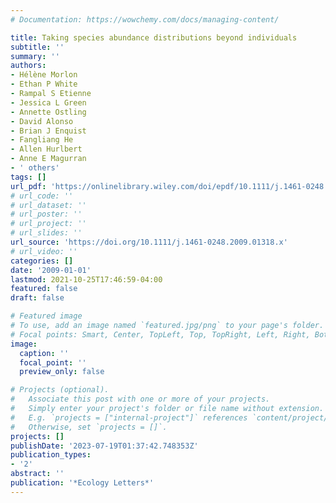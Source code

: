 ```yaml
---
# Documentation: https://wowchemy.com/docs/managing-content/

title: Taking species abundance distributions beyond individuals
subtitle: ''
summary: ''
authors:
- Hélène Morlon
- Ethan P White
- Rampal S Etienne
- Jessica L Green
- Annette Ostling
- David Alonso
- Brian J Enquist
- Fangliang He
- Allen Hurlbert
- Anne E Magurran
- ' others'
tags: []
url_pdf: 'https://onlinelibrary.wiley.com/doi/epdf/10.1111/j.1461-0248.2009.01318.x'
# url_code: ''
# url_dataset: ''
# url_poster: ''
# url_project: ''
# url_slides: ''
url_source: 'https://doi.org/10.1111/j.1461-0248.2009.01318.x'
# url_video: ''
categories: []
date: '2009-01-01'
lastmod: 2021-10-25T17:46:59-04:00
featured: false
draft: false

# Featured image
# To use, add an image named `featured.jpg/png` to your page's folder.
# Focal points: Smart, Center, TopLeft, Top, TopRight, Left, Right, BottomLeft, Bottom, BottomRight.
image:
  caption: ''
  focal_point: ''
  preview_only: false

# Projects (optional).
#   Associate this post with one or more of your projects.
#   Simply enter your project's folder or file name without extension.
#   E.g. `projects = ["internal-project"]` references `content/project/deep-learning/index.md`.
#   Otherwise, set `projects = []`.
projects: []
publishDate: '2023-07-19T01:37:42.748353Z'
publication_types:
- '2'
abstract: ''
publication: '*Ecology Letters*'
---
```

